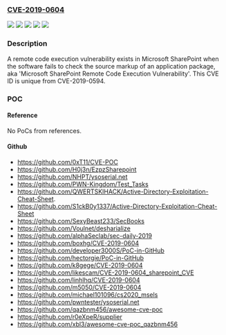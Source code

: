 ### [CVE-2019-0604](https://cve.mitre.org/cgi-bin/cvename.cgi?name=CVE-2019-0604)
![](https://img.shields.io/static/v1?label=Product&message=Microsoft%20SharePoint%20Enterprise%20Server&color=blue)
![](https://img.shields.io/static/v1?label=Product&message=Microsoft%20SharePoint%20Foundation&color=blue)
![](https://img.shields.io/static/v1?label=Product&message=Microsoft%20SharePoint%20Server&color=blue)
![](https://img.shields.io/static/v1?label=Version&message=n%2Fa&color=blue)
![](https://img.shields.io/static/v1?label=Vulnerability&message=Remote%20Code%20Execution&color=brighgreen)

### Description

A remote code execution vulnerability exists in Microsoft SharePoint when the software fails to check the source markup of an application package, aka 'Microsoft SharePoint Remote Code Execution Vulnerability'. This CVE ID is unique from CVE-2019-0594.

### POC

#### Reference
No PoCs from references.

#### Github
- https://github.com/0xT11/CVE-POC
- https://github.com/H0j3n/EzpzSharepoint
- https://github.com/NHPT/ysoserial.net
- https://github.com/PWN-Kingdom/Test_Tasks
- https://github.com/QWERTSKIHACK/Active-Directory-Exploitation-Cheat-Sheet.
- https://github.com/S1ckB0y1337/Active-Directory-Exploitation-Cheat-Sheet
- https://github.com/SexyBeast233/SecBooks
- https://github.com/Voulnet/desharialize
- https://github.com/alphaSeclab/sec-daily-2019
- https://github.com/boxhg/CVE-2019-0604
- https://github.com/developer3000S/PoC-in-GitHub
- https://github.com/hectorgie/PoC-in-GitHub
- https://github.com/k8gege/CVE-2019-0604
- https://github.com/likescam/CVE-2019-0604_sharepoint_CVE
- https://github.com/linhlhq/CVE-2019-0604
- https://github.com/m5050/CVE-2019-0604
- https://github.com/michael101096/cs2020_msels
- https://github.com/pwntester/ysoserial.net
- https://github.com/qazbnm456/awesome-cve-poc
- https://github.com/r0eXpeR/supplier
- https://github.com/xbl3/awesome-cve-poc_qazbnm456

